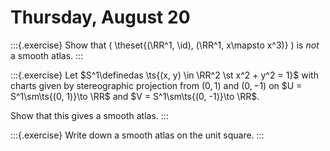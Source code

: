 # Thursday, August 20

:::{.exercise}
Show that \( \theset{(\RR^1, \id), (\RR^1, x\mapsto x^3)} \) is *not* a smooth atlas.
:::

:::{.exercise}
Let $S^1\definedas \ts{(x, y) \in \RR^2 \st x^2 + y^2 = 1}$ with charts given by stereographic projection from $(0, 1)$ and $(0, -1)$ on $U = S^1\sm\ts{(0, 1)}\to \RR$ and $V = S^1\sm\ts{(0, -1)}\to \RR$.

Show that this gives a smooth atlas.
:::

:::{.exercise}
Write down a smooth atlas on the unit square.
:::



